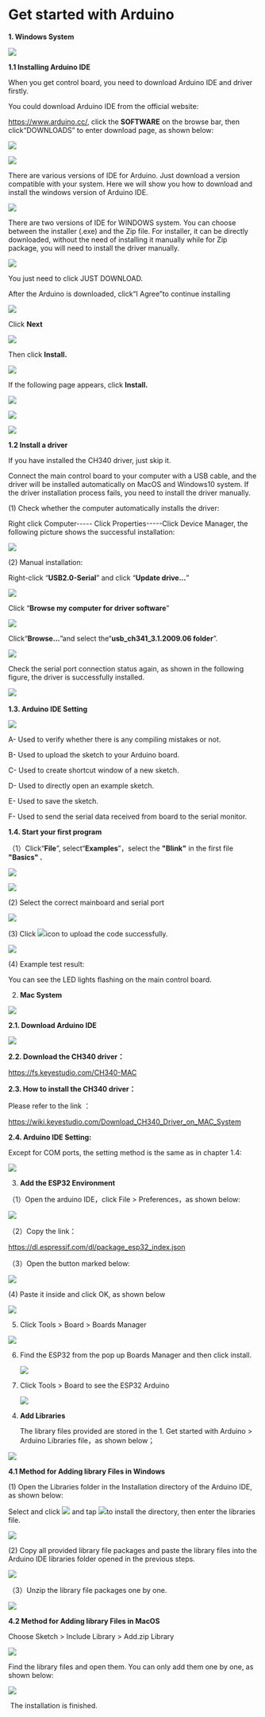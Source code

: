 # Get started with Arduino


**1. Windows System**

![](media/6cf6312dc7c7db27794b54d58a8bf80c.png)

**1.1 Installing Arduino IDE**

When you get control board, you need to download Arduino IDE and driver
firstly.

You could download Arduino IDE from the official website:

<https://www.arduino.cc/>, click the **SOFTWARE** on the browse bar,
then click“DOWNLOADS” to enter download page, as shown below:

![](media/bfe8c9e405c71123dee7921eddff86d3.png)

![](media/7250961db41ba42e4b881d77bd76a319.png)

There are various versions of IDE for Arduino. Just download a version
compatible with your system. Here we will show you how to download and
install the windows version of Arduino IDE.

![](media/894116c5cf0023dd9720946cfb441790.png)

There are two versions of IDE for WINDOWS system. You can choose between
the installer (.exe) and the Zip file. For installer, it can be directly
downloaded, without the need of installing it manually while for Zip
package, you will need to install the driver manually.

![](media/a983a2f2eceb968afbff8ba0f0376240.png)

You just need to click JUST DOWNLOAD.

After the Arduino is downloaded, click“I Agree”to continue installing

![](media/00e334d3c756a2495da6f0d1b2db680a.png)

Click **Next**

![](media/de541d90a1cda992ad8e3f0cbaf95f94.png)

Then click **Install.**

![](media/7da9aca1e8432c59372e7c7ab2574bd9.png)

If the following page appears, click **Install.**

![](media/85b29de2aa791ecc77280ccde91e53c5.png)

![](media/739c41701fbcab202f0e587f534bad30.png)

![](media/d28223c55a30f949760779720fe4ec24.png)

**1.2 Install a driver**

If you have installed the CH340 driver, just skip it.

Connect the main control board to your computer with a USB cable, and
the driver will be installed automatically on MacOS and Windows10
system. If the driver installation process fails, you need to install
the driver manually.

(1) Check whether the computer automatically installs the driver:

Right click Computer----- Click Properties-----Click Device Manager, the
following picture shows the successful installation:

![](media/789a5b530a3e6c44687099a219575666.png)

(2) Manual installation:  

Right-click “**USB2.0-Serial**” and click “**Update drive...**”

![](media/378b65e69d5a926721245ecb4d2209a7.png)

Click “**Browse my computer for driver software**”

![](media/dc27c46ecc96141df0ff60cf605875f3.png)

Click“**Browse...**”and select the“**usb\_ch341\_3.1.2009.06 folder**”.

![](media/07a14dfc5fe0a81c53bcd633f94297da.png)

Check the serial port connection status again, as shown in the following
figure, the driver is successfully installed.

![](media/789a5b530a3e6c44687099a219575666.png)  

**1.3. Arduino IDE Setting**

![](media/71a8ae24d0cdf917006be05e8b885c77.png)

A- Used to verify whether there is any compiling mistakes or not.

B- Used to upload the sketch to your Arduino board.

C- Used to create shortcut window of a new sketch.

D- Used to directly open an example sketch.

E- Used to save the sketch.

F- Used to send the serial data received from board to the serial
monitor.

**1.4. Start your first program**

（1）Click“**File**”, select“**Examples**”，select the **"Blink"** in the
first file **"Basics" .**

![](media/7fc7ec495ec766ca7a442524966e2597.png)

![](media/1af9a17e6f268c33ed6d8c125f3566c9.png)

(2) Select the correct mainboard and serial port

![](media/314a7eededde4555897fc2accc01609c.png)

(3) Click ![](media/9c9158a5d49baa740ea2f0048f655017.png)icon to upload the code successfully.

![](media/0245a7fb9e4c27c752c100a1e64c7f28.png)

(4) Example test result:

You can see the LED lights flashing on the main control board.  

2.  **Mac System**

![](media/a6fc83596009c574d8e29ef383748549.png)

**2.1. Download Arduino IDE**

![](media/5a66fd8687ef293b9f655316a3bb49f1.png)

**2.2. Download the CH340 driver：**

<https://fs.keyestudio.com/CH340-MAC>

**2.3. How to install the CH340 driver：**

Please refer to the link ：

<https://wiki.keyestudio.com/Download_CH340_Driver_on_MAC_System>

**2.4. Arduino IDE Setting:**

Except for COM ports, the setting method is the same as in chapter 1.4:

![](media/a32ee0bad50ecd0883e381ec370a65f0.jpeg)

3.  **Add the ESP32 Environment**

（1）Open the arduino IDE，click File \> Preferences，as shown below:

![](media/7c420a8373645604cac519edd1471ac9.png)

（2）Copy the link：

<https://dl.espressif.com/dl/package_esp32_index.json>

（3）Open the button marked below:

![](media/86e9f22c59629bf4e9dda1c425598428.png)

(4) Paste it inside and click OK, as shown below

![](media/9c293e5bda22374594d5a7f42dca1aeb.png)

5)  Click Tools \> Board \> Boards Manager

![](media/53b7a340b28ad1b14a92cca7ac2474da.png)

6)  Find the ESP32 from the pop up Boards Manager and then click
    install.
    
    ![](media/aa2c23ae9e912e26d29317d7382de3b9.png)

7)  Click Tools \> Board to see the ESP32 Arduino
    
    ![](media/05471b0283825f3bf599d93e8bcd6085.png)

<!-- end list -->

4.  **Add Libraries**
    
    The library files provided are stored in the 1. Get started with
    Arduino \> Arduino Libraries file，as shown below；

![](media/6d63a49233f12bee21d6d884c02dcbe7.png)

**4.1 Method for Adding library Files in Windows**

(1) Open the Libraries folder in the Installation directory of the
Arduino IDE, as shown below:

Select and click ![](media/e22a310fcd1f734466f2bdcfd5a60fb5.png) and tap
![](media/948bd259f51aeeef7ec37b438283c3e9.png)to install the directory, then enter the
libraries file.

![](media/19a5d94b54e1045a6ba6887e8eb370bc.png)

(2) Copy all provided library file packages and paste the library files
into the Arduino IDE libraries folder opened in the previous steps.  

![](media/1806ee0bfc7aee1f72c5a324d170640f.png)

（3）Unzip the library file packages one by one.  

![](media/99dc25171e0d2c6626fb8fd73636365b.png)

**4.2 Method for Adding library Files in MacOS**

Choose Sketch \> Include Library \> Add.zip Library  

![](media/426c61c5f158b0fc6077e8d3728f6a69.png)

Find the library files and open them. You can only add them one by one,
as shown below:

![](media/6d63a49233f12bee21d6d884c02dcbe7.png)

 The installation is finished.

